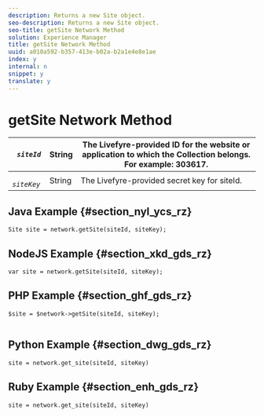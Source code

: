 ```yaml
---
description: Returns a new Site object.
seo-description: Returns a new Site object.
seo-title: getSite Network Method
solution: Experience Manager
title: getSite Network Method
uuid: a010a592-b357-413e-b02a-b2a1e4e8e1ae
index: y
internal: n
snippet: y
translate: y
---
```


# getSite Network Method


|  *` siteId`* | String  | The Livefyre-provided ID for the website or application to which the Collection belongs. For example: 303617.  |
|---|---|---|
|  *` siteKey`* | String  | The Livefyre-provided secret key for siteId.  |


## Java Example {#section_nyl_ycs_rz}


```
Site site = network.getSite(siteId, siteKey); 

```

## NodeJS Example {#section_xkd_gds_rz}


```
var site = network.getSite(siteId, siteKey); 

```

## PHP Example {#section_ghf_gds_rz}


```
$site = $network->getSite(siteId, siteKey); 
 

```

## Python Example {#section_dwg_gds_rz}


```
site = network.get_site(siteId, siteKey) 

```

## Ruby Example {#section_enh_gds_rz}


```
site = network.get_site(siteId, siteKey) 

```
